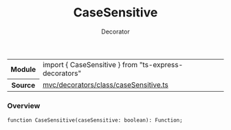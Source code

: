 <header class="symbol-info-header">    <h1 id="casesensitive">CaseSensitive</h1>    <label class="symbol-info-type-label decorator">Decorator</label>      </header>
<section class="symbol-info">      <table class="is-full-width">        <tbody>        <tr>          <th>Module</th>          <td>            <div class="lang-typescript">                <span class="token keyword">import</span> { CaseSensitive }                 <span class="token keyword">from</span>                 <span class="token string">"ts-express-decorators"</span>                            </div>          </td>        </tr>        <tr>          <th>Source</th>          <td>            <a href="https://romakita.github.io/ts-express-decorators/#//blob/v2.10.0/src/mvc/decorators/class/caseSensitive.ts#L0-L0">                mvc/decorators/class/caseSensitive.ts            </a>        </td>        </tr>                </tbody>      </table>    </section>

### Overview

<pre><code class="typescript-lang">function <span class="token function">CaseSensitive</span><span class="token punctuation">(</span>caseSensitive<span class="token punctuation">:</span> <span class="token keyword">boolean</span><span class="token punctuation">)</span><span class="token punctuation">:</span> Function<span class="token punctuation">;</span></code></pre>

